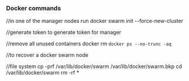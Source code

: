 

### Docker commands

   //in one of the manager nodes run 
   docker swarm init --force-new-cluster  
  
  //generate token to generate token for manager
  
   
  //remove all unused containers
  docker rm `docker ps --no-trunc -aq`
  
  
  //to recover a docker swarm node
  
  //file system 
  cp -prf /var/lib/docker/swarm /var/lib/docker/swarm.bkp
  cd /var/lib/docker/swarm
  rm -rf *
  
